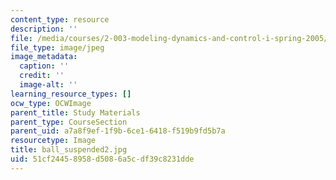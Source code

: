 ```yaml
---
content_type: resource
description: ''
file: /media/courses/2-003-modeling-dynamics-and-control-i-spring-2005/51cf24458958d5086a5cdf39c8231dde_ball_suspended2.jpg
file_type: image/jpeg
image_metadata:
  caption: ''
  credit: ''
  image-alt: ''
learning_resource_types: []
ocw_type: OCWImage
parent_title: Study Materials
parent_type: CourseSection
parent_uid: a7a8f9ef-1f9b-6ce1-6418-f519b9fd5b7a
resourcetype: Image
title: ball_suspended2.jpg
uid: 51cf2445-8958-d508-6a5c-df39c8231dde
---
```

